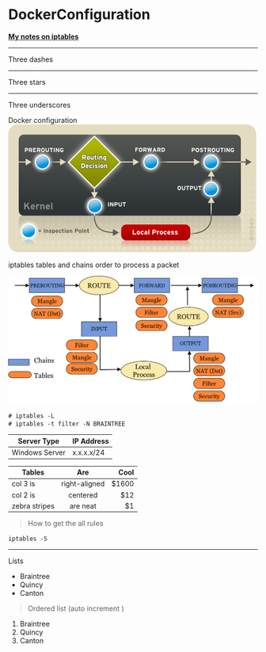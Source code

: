 # DockerConfiguration
[**My notes on iptables**](https://github.com/HaymonEdmur/DockerConfiguration/wiki/iptables)

---
Three dashes 
***
Three stars
___
Three underscores


Docker configuration
![XXXXXXX](/iptables_small.png)

iptables tables and chains order to process a packet 

![](/Tables_Chains.png)

```
# iptables -L 
# iptables -t filter -N BRAINTREE
```
Server Type | IP Address
---|---
Windows Server | x.x.x.x/24


| Tables        | Are           | Cool  |
| ------------- |:-------------:| -----:|
| col 3 is      | right-aligned | $1600 |
| col 2 is      | centered      |   $12 |
| zebra stripes | are neat      |    $1 |

> How to get the all rules

```
iptables -S 
```
***
Lists
* Braintree
* Quincy
* Canton

> Ordered list (auto increment )

1. Braintree
2. Quincy
3. Canton
